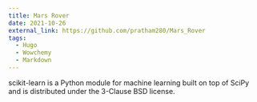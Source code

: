 ```yaml
---
title: Mars Rover
date: 2021-10-26
external_link: https://github.com/pratham280/Mars_Rover
tags:
  - Hugo
  - Wowchemy
  - Markdown
---
```


scikit-learn is a Python module for machine learning built on top of SciPy and is distributed under the 3-Clause BSD license.

<!--more-->
